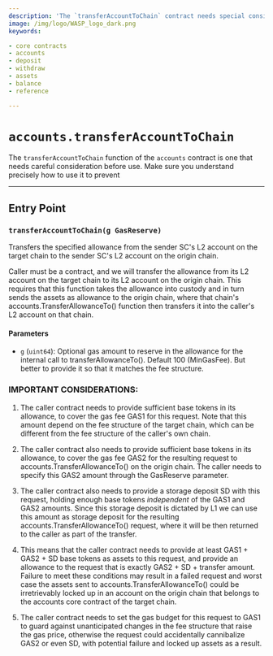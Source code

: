 ```yaml
---
description: 'The `transferAccountToChain` contract needs special consideration.'
image: /img/logo/WASP_logo_dark.png
keywords:

- core contracts
- accounts
- deposit
- withdraw
- assets
- balance
- reference

---
```


# `accounts.transferAccountToChain`

The  `transferAccountToChain` function of the `accounts` contract is one that needs 
careful consideration before use. Make sure you understand precisely how to use it to 
prevent 

---

## Entry Point

### `transferAccountToChain(g GasReserve)`

Transfers the specified allowance from the sender SC's L2 account on
the target chain to the sender SC's L2 account on the origin chain.

Caller must be a contract, and we will transfer the allowance from its L2 account
on the target chain to its L2 account on the origin chain. This requires that
this function takes the allowance into custody and in turn sends the assets as
allowance to the origin chain, where that chain's accounts.TransferAllowanceTo()
function then transfers it into the caller's L2 account on that chain.

#### Parameters

- `g` (`uint64`): Optional gas amount to reserve in the allowance for 
  the internal call to transferAllowanceTo(). Default 100 (MinGasFee).
  But better to provide it so that it matches the fee structure.

### IMPORTANT CONSIDERATIONS:

1. The caller contract needs to provide sufficient base tokens in its
allowance, to cover the gas fee GAS1 for this request.
Note that this amount depend on the fee structure of the target chain,
which can be different from the fee structure of the caller's own chain.

2. The caller contract also needs to provide sufficient base tokens in
its allowance, to cover the gas fee GAS2 for the resulting request to
accounts.TransferAllowanceTo() on the origin chain. The caller needs to
specify this GAS2 amount through the GasReserve parameter.

3. The caller contract also needs to provide a storage deposit SD with
this request, holding enough base tokens *independent* of the GAS1 and
GAS2 amounts.
Since this storage deposit is dictated by L1 we can use this amount as
storage deposit for the resulting accounts.TransferAllowanceTo() request,
where it will be then returned to the caller as part of the transfer.

4. This means that the caller contract needs to provide at least
GAS1 + GAS2 + SD base tokens as assets to this request, and provide an
allowance to the request that is exactly GAS2 + SD + transfer amount.
Failure to meet these conditions may result in a failed request and
worst case the assets sent to accounts.TransferAllowanceTo() could be
irretrievably locked up in an account on the origin chain that belongs
to the accounts core contract of the target chain.

5. The caller contract needs to set the gas budget for this request to
GAS1 to guard against unanticipated changes in the fee structure that
raise the gas price, otherwise the request could accidentally cannibalize
GAS2 or even SD, with potential failure and locked up assets as a result.
